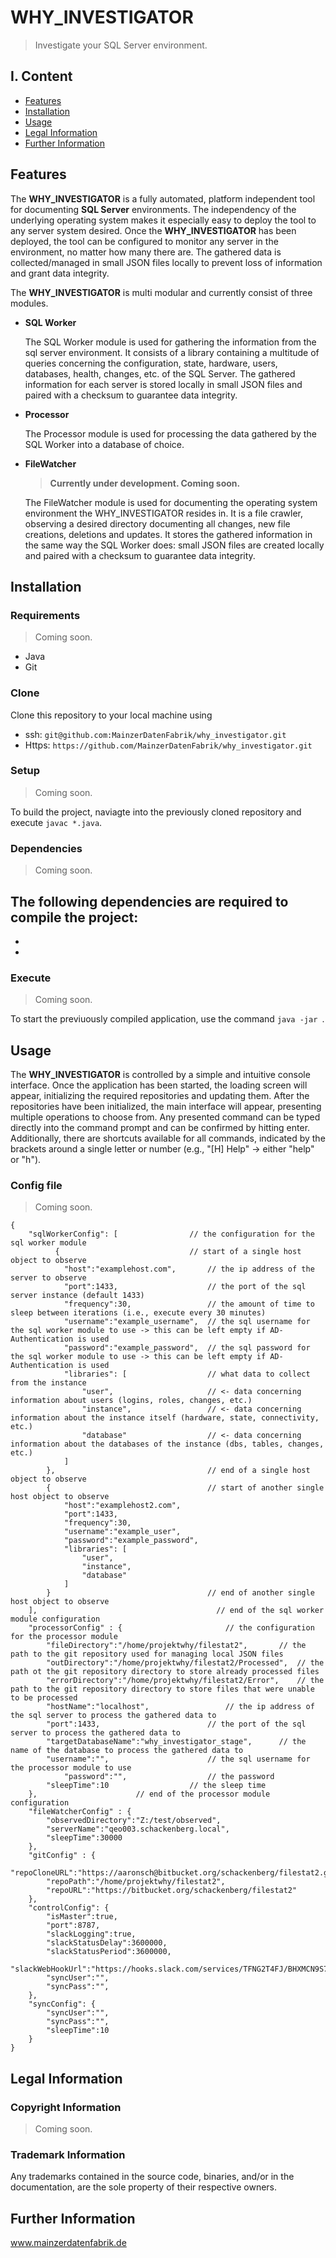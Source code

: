 # WHY_INVESTIGATOR 
> Investigate your SQL Server environment.

## I. Content
- [Features](#features)
- [Installation](#installation)
- [Usage](#usage)
- [Legal Information](#user-content-legal-information)
- [Further Information](#user-content-further-information)

## Features

The **WHY_INVESTIGATOR** is a fully automated, platform independent tool for documenting **SQL Server** environments. The independency of the underlying operating system makes it especially easy to deploy the tool to any server system desired.
Once the **WHY_INVESTIGATOR** has been deployed, the tool can be configured to monitor any server in the environment, no matter how many there are.
The gathered data is collected/managed in small JSON files locally to prevent loss of information and grant data integrity.

The **WHY_INVESTIGATOR** is multi modular and currently consist of three modules.

* **SQL Worker**

  The SQL Worker module is used for gathering the information from the sql server environment. It consists of a library containing a multitude of queries concerning the configuration, state, hardware, users, databases, health, changes, etc. of the SQL Server.
  The gathered information for each server is stored locally in small JSON files and paired with a checksum to guarantee data integrity. 

* **Processor**
  
  The Processor module is used for processing the data gathered by the SQL Worker into a database of choice.

* **FileWatcher**

  > **Currently under development. Coming soon.**

  The FileWatcher module is used for documenting the operating system environment the WHY_INVESTIGATOR resides in. It is a file crawler, observing a desired directory documenting all changes, new file creations, deletions and updates. It stores the gathered information in the same way the SQL Worker does: small JSON files are created locally and paired with a checksum to guarantee data integrity.

## Installation

### Requirements

> Coming soon.

- Java 
- Git

### Clone

Clone this repository to your local machine using
- ssh: `git@github.com:MainzerDatenFabrik/why_investigator.git`
- Https: `https://github.com/MainzerDatenFabrik/why_investigator.git`

### Setup

> Coming soon.

To build the project, naviagte into the previously cloned repository and execute `javac *.java`.

### Dependencies

> Coming soon.

The following dependencies are required to compile the project:
- 
-
-

### Execute

> Coming soon.

To start the previuously compiled application, use the command `java -jar `.

## Usage

The **WHY_INVESTIGATOR** is controlled by a simple and intuitive console interface. Once the application has been started, the loading screen will appear, initializing the required repositories and updating them.
After the repositories have been initialized, the main interface will appear, presenting multiple operations to choose from. Any presented command can be typed directly into the command prompt and can be confirmed by hitting enter. Additionally, there are shortcuts available for all commands, indicated by the brackets around a single letter or number (e.g., "[H] Help" -> either "help" or "h").

### Config file

> Coming soon.

```
{
	"sqlWorkerConfig": [                // the configuration for the sql worker module
	      {                             // start of a single host object to observe
            "host":"examplehost.com",       // the ip address of the server to observe
            "port":1433,                    // the port of the sql server instance (default 1433)
            "frequency":30,                 // the amount of time to sleep between iterations (i.e., execute every 30 minutes)
            "username":"example_username",  // the sql username for the sql worker module to use -> this can be left empty if AD-Authentication is used
            "password":"example_password",  // the sql password for the sql worker module to use -> this can be left empty if AD-Authentication is used
            "libraries": [                  // what data to collect from the instance
                "user",                     // <- data concerning information about users (logins, roles, changes, etc.)
                "instance",                 // <- data concerning information about the instance itself (hardware, state, connectivity, etc.)
                "database"                  // <- data concerning information about the databases of the instance (dbs, tables, changes, etc.)
        	]
        },                                  // end of a single host object to observe
        {                                   // start of another single host object to observe 
            "host":"examplehost2.com",
            "port":1433,
            "frequency":30,
            "username":"example_user",
            "password":"example_password",
            "libraries": [
                "user",
                "instance",
                "database"
            ]
        }                                   // end of another single host object to observe
	],                                        // end of the sql worker module configuration
	"processorConfig" : {						// the configuration for the processor module
	    "fileDirectory":"/home/projektwhy/filestat2",		// the path to the git repository used for managing local JSON files
	    "outDirectory":"/home/projektwhy/filestat2/Processed",	// the path ot the git repository directory to store already processed files
	    "errorDirectory":"/home/projektwhy/filestat2/Error",	// the path to the git repository directory to store files that were unable to be processed
	    "hostName":"localhost",					// the ip address of the sql server to process the gathered data to
	    "port":1433,						// the port of the sql server to process the gathered data to
	    "targetDatabaseName":"why_investigator_stage",		// the name of the database to process the gathered data to
	    "username":"",						// the sql username for the processor module to use
            "password":"",					// the password
	    "sleepTime":10					// the sleep time
	}, 						// end of the processor module configuration
	"fileWatcherConfig" : {
	    "observedDirectory":"Z:/test/observed",
	    "serverName":"qeo003.schackenberg.local",
	    "sleepTime":30000
	},
	"gitConfig" : {
	    "repoCloneURL":"https://aaronsch@bitbucket.org/schackenberg/filestat2.git",
	    "repoPath":"/home/projektwhy/filestat2",
	    "repoURL":"https://bitbucket.org/schackenberg/filestat2"
	},
	"controlConfig": {
	    "isMaster":true,
	    "port":8787,
	    "slackLogging":true,
	    "slackStatusDelay":3600000,
	    "slackStatusPeriod":3600000,
	    "slackWebHookUrl":"https://hooks.slack.com/services/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",
	    "syncUser":"",
	    "syncPass":"",
	},
	"syncConfig": {
	    "syncUser":"",
	    "syncPass":"",
	    "sleepTime":10
	}
}

```

## Legal Information

### Copyright Information
 > Coming soon.

### Trademark Information
Any trademarks contained in the source code, binaries, and/or in the documentation, are the sole property of their respective owners.

## Further Information

www.mainzerdatenfabrik.de
